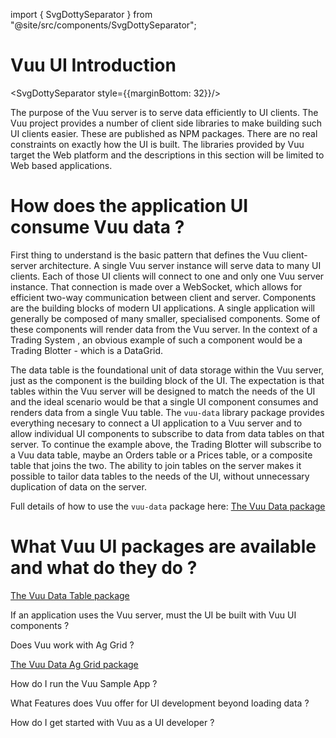 import { SvgDottySeparator } from "@site/src/components/SvgDottySeparator";

# Vuu UI Introduction

<SvgDottySeparator style={{marginBottom: 32}}/>

The purpose of the Vuu server is to serve data efficiently to UI clients. The Vuu project provides a number of client side libraries to
make building such UI clients easier. These are published as NPM packages. There are no real constraints on exactly how the UI is built. The libraries provided by Vuu
target the Web platform and the descriptions in this section will be limited to Web based applications.

# How does the application UI consume Vuu data ?

First thing to understand is the basic pattern that defines the Vuu client-server architecture. A single Vuu server instance will serve data to many UI clients. Each of those UI clients will connect to one and only one Vuu server instance. That connection is made over a WebSocket, which allows for efficient two-way communication between client and server. Components are the building blocks of modern UI applications. A single application will generally be composed of many smaller, specialised components. Some of these components will render data from the Vuu server. In the context of a Trading System , an obvious example of such a component would be a Trading Blotter - which is a DataGrid.

The data table is the foundational unit of data storage within the Vuu server, just as the component is the building block of the UI. The expectation is that tables within the Vuu server will be designed to match the needs of the UI and the ideal scenario would be that a single UI component consumes and renders data from a single Vuu table. The `vuu-data` library package provides everything necesary to connect a UI application to a Vuu server and to allow individual UI components to subscribe to data from data tables on that server. To continue the example above, the Trading Blotter will subscribe to a Vuu data table, maybe an Orders table or a Prices table, or a composite table that joins the two. The ability to join tables on the server makes it possible to tailor data tables to the needs of the UI, without unnecessary duplication of data on the server.

Full details of how to use the `vuu-data` package here: [The Vuu Data package](vuu_data.md)

# What Vuu UI packages are available and what do they do ?

[The Vuu Data Table package](vuu_data_table.md)

If an application uses the Vuu server, must the UI be built with Vuu UI components ?

Does Vuu work with Ag Grid ?

[The Vuu Data Ag Grid package](vuu_data_ag_grid.md)

How do I run the Vuu Sample App ?

What Features does Vuu offer for UI development beyond loading data ?

How do I get started with Vuu as a UI developer ?
